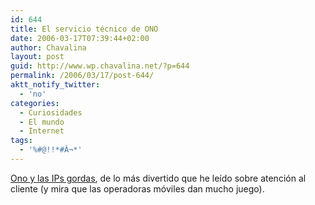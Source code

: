 ```yaml
---
id: 644
title: El servicio técnico de ONO
date: 2006-03-17T07:39:44+02:00
author: Chavalina
layout: post
guid: http://www.wp.chavalina.net/?p=644
permalink: /2006/03/17/post-644/
aktt_notify_twitter:
  - 'no'
categories:
  - Curiosidades
  - El mundo
  - Internet
tags:
  - '%#@!!*#Â¬*'
---
```

<a href="http://www.campanilla.info/index.php?p=318" target="_blank">Ono y las IPs gordas</a>, de lo más divertido que he leído sobre atención al cliente (y mira que las operadoras móviles dan mucho juego).